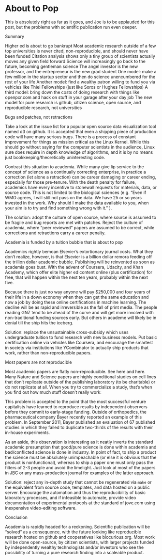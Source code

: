 # About to Pop

This is absolutely right as far as it goes, and Joe is to be applauded
for this post, but the problems with scientific publication run even
deeper.

Summary

Higher ed is about to go bankrupt Most academic research outside of a
few top universities is never cited, non-reproducible, and should
never have been funded Citation analysis shows only a tiny group of
scientists actually moves any given field forward Science will
increasingly go back to the future, becoming gentleman science The
angel investor is the new professor, and the entrepreneur is the new
grad student One model: make a few million in the startup sector and
then do science unencumbered for the rest of your life Another model:
find a wealthy patron willing to fund you via vehicles like Thiel
Fellowships (just like Soros or Hughes Fellowships) A third model:
bring down the costs of doing research with things like openpcr.com
and hack on stuff in your garage after your day job The new model for
pure research is github, citizen science, open source, and
reproducible research, not universities


Bugs and patches, not retractions

Take a look at the issue list for a popular open source data
visualization tool named d3 on github. It is accepted that even a
shipping piece of production code will have many serious bugs. There
is a process of constant improvement for things as mission critical as
the Linux Kernel.  While this should go without saying for the
computer scientists in the audience, Linux sure does require in depth
knowledge of algorithms, and it is by no means just
bookkeeping/theoretically uninteresting code.

Contrast this situation to academia. While many give lip service to
the concept of science as a continually correcting enterprise, in
practice a correction (let alone a retraction) can be career damaging
or career ending, especially for those pre-tenure. With the death
penalty for failure, academics have every incentive to stonewall
requests for materials, data, or source code. This is not limited to
the biological sciences (e.g. “Even if WMO agrees, I will still not
pass on the data. We have 25 or so years invested in the work. Why
should I make the data available to you, when your aim is to try and
find something wrong with it.” ).

The solution: adopt the culture of open source, where source is
assumed to be fragile and bug reports are met with patches. Reject the
culture of academia, where “peer reviewed” papers are assumed to be
correct, while corrections and retractions carry a career penalty.

Academia is funded by a tuition bubble that is about to pop

Academics rightly bemoan Elsevier’s extortionary journal costs. What
they don’t realize, however, is that Elsevier is a billion dollar
remora feeding off the trillion dollar academic bubble. Publishing
will be reinvented as soon as academia goes bust. With the advent of
Coursera, Udacity, and Khan Academy, which offer elite higher ed
content online (plus certification) for free, that will happen within
the next ten years, probably within the next five.

Because there is just no way anyone will pay $250,000 and four years
of their life in a down economy when they can get the same education
and now a job by doing these online certifications in machine
learning. The decline will be as rapid and irreversible as the fall of
print media.  The people reading GNZ tend to be ahead of the curve and
will get more involved with non-traditional funding sources early. But
others in academe will likely be in denial till the ship hits the
iceberg.

Solution: replace the unsustainable cross-subsidy which uses
undergraduate tuition to fund research with new business models. Put
basic certification online via vehicles like Coursera, and encourage
the smartest in society via institutions like YCombinator to actually
ship products that work, rather than non-reproducible papers.

Most papers are not reproducible

Most academic papers are flatly non-reproducible. See here and here.
Many Nature and Science papers are highly conditional studies on cell
lines that don’t replicate outside of the publishing laboratory (to be
charitable) or do not replicate at all. When you try to commercialize
a study, that’s when you find out how much stuff doesn’t really work:

This problem is accepted to the point that the most successful venture
capitalists have learned to reproduce results by independent observers
before they commit to early-stage funding.  Outside of orthopedics,
the pharmaceutical company Bayer recently reported an example of this
problem. In September 2011, Bayer published an evaluation of 67
published studies in which they failed to duplicate two-thirds of the
results with their in-house experiments.

As an aside, this observation is interesting as it neatly inverts the
standard academic presumption that good/pure science is done within
academia and bad/conflicted science is done in industry. In point of
fact, to ship a product the science must be absolutely unimpeachable
(or else it is obvious that the product is nonfunctional), whereas to
ship a paper one must only pass the filters of 2-3 people and avoid
the limelight. Just look at most of the papers in JBC or any
mass-production journal for examples of the latter approach.

Solution: reject any in-depth study that cannot be regenerated via
`make` or the equivalent from source code, templates, and data hosted
on a public server. Encourage the automation and thus the
reproducibility of basic laboratory processes, and if infeasible to
automate, provide video documentation of experimental protocols at the
standard of jove.com using inexpensive video-editing software.

Conclusion

Academia is rapidly headed for a reckoning. Scientific publication
will be “solved” as a consequence, with the future looking like
reproducible research hosted on github and cooperatives like
biocurious.org. Most work will be done open-source, by citizen
scientists, with larger projects funded by independently wealthy
technologists and/or investors who see the possibility of turning a
pure research finding into a scaleable product.

